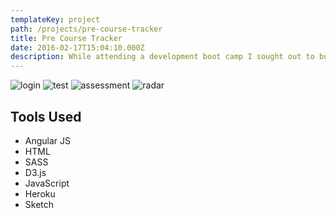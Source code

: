 ```yaml
---
templateKey: project
path: /projects/pre-course-tracker
title: Pre Course Tracker
date: 2016-02-17T15:04:10.000Z
description: While attending a development boot camp I sought out to build a better testing platform to improve the level of graduates. It was a system which instructors would use to add tutorial like content divided up into units. Each unit had an assessment test that was used to unlock the next section. The most difficult part was the tests & evaluating the students code. We decided to use a web worker to encapsulate the code and evaluate it to see if it returned to expected value. There was also a part which would allow you to compare your assessment results with that of the others in your cohort.
---
```


![login](/img/pre-course/login.png)
![test](/img/pre-course/test.png)
![assessment](/img/pre-course/assessment.png)
![radar](/img/pre-course/radar.png)


## Tools Used

* Angular JS
* HTML
* SASS
* D3.js
* JavaScript
* Heroku
* Sketch
